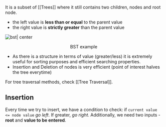 It is a subset of [[Trees]] where it still contains two children, nodes and root node.
- the left value is **less than or equal** to the parent value
- the right value is **strictly greater** than the parent value


![bst| center](../../assets/bst.svg)
<div style="text-align: center">
  BST example
</div>


- As there is a structure in terms of value (greater/less) it is extremely useful for sorting purposes and efficient searching properties.
- Insertion and Deletion of nodes is very efficient (point of interest halves the tree everytime)

For tree traversal methods, check [[Tree Traversal]].
## Insertion

Every time we try to insert, we have a condition to check: if `current value <= node value` *go left*. If greater, *go right*. Additionally, we need two inputs - **root** and **value to be entered**.
